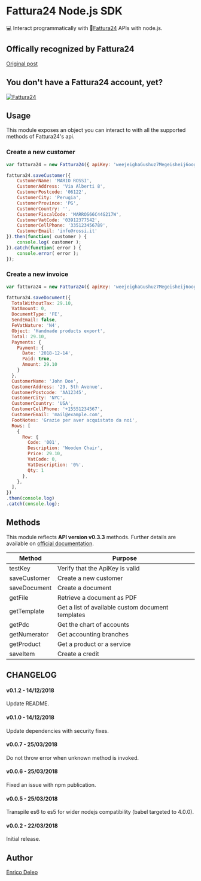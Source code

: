 # Fattura24 Node.js SDK

💻 Interact programmatically with 📃[Fattura24](https://www.fattura24.com) APIs with node.js.

## Offically recognized by Fattura24
[Original post](https://www.fattura24.com/node-js-modulo-fatturazione/)

## You don't have a Fattura24 account, yet?

[![Fattura24](http://www.fattura24.com/banner/fattura24_640x200.jpg)](http://www.fattura24.com/?src=ab80977)

## Usage
This module exposes an object you can interact to with all the supported methods of Fattura24's api.

### Create a new customer

```js
var fattura24 = new Fattura24({ apiKey: 'weejeighaGushuz7Megeisheij6oogh3' });

fattura24.saveCustomer({
    CustomerName: 'MARIO ROSSI',
    CustomerAddress: 'Via Alberti 8',
    CustomerPostcode: '06122',
    CustomerCity: 'Perugia',
    CustomerProvince: 'PG',
    CustomerCountry: '',
    CustomerFiscalCode: 'MARROS66C44G217W',
    CustomerVatCode: '03912377542',
    CustomerCellPhone: '335123456789',
    CustomerEmail: 'info@rossi.it'
}).then(function( customer ) {
    console.log( customer );
}).catch(function( error ) {
    console.error( error );
});
```

### Create a new invoice

```js
var fattura24 = new Fattura24({ apiKey: 'weejeighaGushuz7Megeisheij6oogh3' });

fattura24.saveDocument({
  TotalWithoutTax: 29.10,
  VatAmount: 0,
  DocumentType: 'FE',
  SendEmail: false,
  FeVatNature: 'N4',
  Object: 'Handmade products export',
  Total: 29.10,
  Payments: {
    Payment: {
      Date: '2018-12-14',
      Paid: true,
      Amount: 29.10
    }
  },
  CustomerName: 'John Doe',
  CustomerAddress: '29, 5th Avenue',
  CustomerPostcode: 'AA12345',
  CustomerCity: 'NYC',
  CustomerCountry: 'USA',
  CustomerCellPhone: '+15551234567',
  CustomerEmail: 'mail@example.com',
  FootNotes: 'Grazie per aver acquistato da noi',
  Rows: [
    {
      Row: {
        Code: '001',
        Description: 'Wooden Chair',
        Price: 29.10,
        VatCode: 0,
        VatDescription: '0%',
        Qty: 1
      },
    },
  ],
})
.then(console.log)
.catch(console.log);
```

## Methods
This module reflects **API version v0.3.3** methods. Further details are available on [official documentation](https://www.fattura24.com/api-documentazione/).

|Method   |Purpose   |
|---|---|
|testKey   |Verify that the ApiKey is valid   |
|saveCustomer   |Create a new customer   |
|saveDocument   |Create a document   |
|getFile   |Retrieve a document as PDF   |
|getTemplate   |Get a list of available custom document templates   |
|getPdc   |Get the chart of accounts   |
|getNumerator   |Get accounting branches   |
|getProduct   |Get a product or a service   |
|saveItem   |Create a credit   |

## CHANGELOG
#### v0.1.2 - 14/12/2018
Update README.

#### v0.1.0 - 14/12/2018
Update dependencies with security fixes.

#### v0.0.7 - 25/03/2018
Do not throw error when unknown method is invoked.

#### v0.0.6 - 25/03/2018
Fixed an issue with npm publication.

#### v0.0.5 - 25/03/2018
Transpile es6 to es5 for wider nodejs compatibility (babel targeted to 4.0.0).

#### v0.0.2 - 22/03/2018
Initial release.

## Author
[Enrico Deleo](https://enricodeleo.com)
